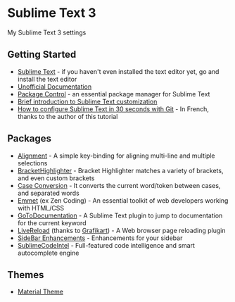 # Sublime Text 3

My Sublime Text 3 settings

## Getting Started

- [Sublime Text](http://www.sublimetext.com/) - if you haven't even installed the text editor yet, go and install the text editor
- [Unofficial Documentation](http://docs.sublimetext.info/en/latest/index.html)
- [Package Control](https://sublime.wbond.net/installation) - an essential package manager for Sublime Text
- [Brief introduction to Sublime Text customization](https://css-tricks.com/sublime-text-front-end-developers/)
- [How to configure Sublime Text in 30 seconds with Git](http://blog.smarchal.com/configurer-sublime-text-en-30-secondes-grace-a-git/) - In French, thanks to the author of this tutorial

## Packages
- [Alignment](https://sublime.wbond.net/packages/Alignment) - A simple key-binding for aligning multi-line and multiple selections
- [BracketHighlighter](https://packagecontrol.io/packages/BracketHighlighter) - Bracket Highlighter matches a variety of brackets, and even custom brackets
- [Case Conversion](https://packagecontrol.io/packages/Case%20Conversion) - It converts the current word/token between cases, and separated words
- [Emmet](https://sublime.wbond.net/packages/Emmet) (ex Zen Coding) - An essential toolkit of web developers working with HTML/CSS
- [GoToDocumentation](https://packagecontrol.io/packages/GotoDocumentation) - A Sublime Text plugin to jump to documentation for the current keyword
- [LiveReload](https://github.com/Grafikart/ST3-LiveReload) (thanks to [Grafikart](https://www.grafikart.fr)) - A Web browser page reloading plugin
- [SideBar Enhancements](https://sublime.wbond.net/packages/SideBarEnhancements) - Enhancements for your sidebar
- [SublimeCodeIntel](https://sublime.wbond.net/packages/SublimeCodeIntel) - Full-featured code intelligence and smart autocomplete engine

## Themes
- [Material Theme](https://github.com/equinusocio/material-theme)
